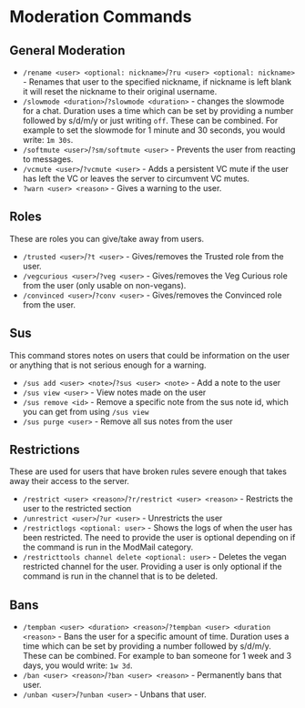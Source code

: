 # Moderation Commands

## General Moderation

- `/rename <user> <optional: nickname>`/`?ru <user> <optional: nickname>` - Renames that user to the specified nickname,
  if nickname is left blank it will reset the nickname to their original username.
- `/slowmode <duration>`/`?slowmode <duration>` - changes the slowmode for a chat. Duration uses a time which can be set by providing a number
  followed by s/d/m/y or just writing `off`. These can be combined.
  For example to set the slowmode for 1 minute and 30 seconds, you would write: `1m 30s`.
- `/softmute <user>`/`?sm/softmute <user>` - Prevents the user from reacting to messages.
- `/vcmute <user>`/`?vcmute <user>` - Adds a persistent VC mute if the user has left the VC or leaves the server to
  circumvent VC mutes.
- `?warn <user> <reason>` - Gives a warning to the user.

## Roles

These are roles you can give/take away from users.

- `/trusted <user>`/`?t <user>` - Gives/removes the Trusted role from the user.
- `/vegcurious <user>`/`?veg <user>` - Gives/removes the Veg Curious role from the user (only usable on non-vegans).
- `/convinced <user>`/`?conv <user>` - Gives/removes the Convinced role from the user.

## Sus

This command stores notes on users that could be information on the user
or anything that is not serious enough for a warning.

- `/sus add <user> <note>`/`?sus <user> <note>` - Add a note to the user
- `/sus view <user>` - View notes made on the user
- `/sus remove <id>` - Remove a specific note from the sus note id, which you can get from using `/sus view`
- `/sus purge <user>` - Remove all sus notes from the user

## Restrictions

These are used for users that have broken rules severe enough that takes away their access to the server.

- `/restrict <user> <reason>`/`?r/restrict <user> <reason>` - Restricts the user to the restricted section
- `/unrestrict <user>`/`?ur <user>` - Unrestricts the user
- `/restrictlogs <optional: user>` - Shows the logs of when the user has been restricted. The need to provide the user
  is optional depending on if the command is run in the ModMail category.
- `/restricttools channel delete <optional: user>` - Deletes the vegan restricted channel for the user. Providing a user
  is only optional if the command is run in the channel that is to be deleted.

## Bans

- `/tempban <user> <duration> <reason>`/`?tempban <user> <duration <reason>` - Bans the user for a specific amount of
  time. Duration uses a time which can be set by providing a number followed by s/d/m/y. These can be combined.
  For example to ban someone for 1 week and 3 days, you would write: `1w 3d`.
- `/ban <user> <reason>`/`?ban <user> <reason>` - Permanently bans that user.
- `/unban <user>`/`?unban <user>` - Unbans that user.

